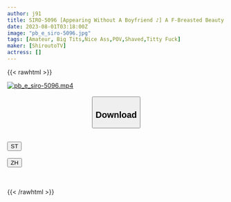 ```yaml
---
author: j91
title: SIRO-5096 [Appearing Without A Boyfriend ♪] A F-Breasted Beauty With A Strong Service Spirit Who Decided To Appear So That Various People Could See It! The Back Of The Vagina In The Erogenous Zone Is Blamed And It Goes Crazy! [First Shot] AV Application On The Net → AV Experience Shooting 2011
date: 2023-08-01T03:18:00Z
image: "pb_e_siro-5096.jpg"
tags: [Amateur, Big Tits,Nice Ass,POV,Shaved,Titty Fuck]
maker: [ShiroutoTV]
actress: []
---
```



{{< rawhtml >}}

<div class="video" data-videoid="q3WozzA6dwHz9y3">
    <a href="javascript:;">
        <img src="https://my.j91.asia/posts/pb_e_siro-5096/pb_e_siro-5096.jpg" width="WIDTH" height="HEIGHT" alt="pb_e_siro-5096.mp4" loading="lazy">
    </a>
</div>

<script type="text/javascript" src="https://j91.asia/asset/on-demand-st.js"></script>

<br>
  <link rel="stylesheet" href="https://j91.asia/asset/bs5.css">
  
  <center>
  <button class="btn btn-primary" type="button" data-bs-toggle="collapse" data-bs-target=".multi-collapse" aria-expanded="false" aria-controls="multiCollapseExample1 multiCollapseExample2"><h2>Download</h2></button></center>
</p>
<div class="row">
  <div class="col">
    <div class="collapse multi-collapse" id="multiCollapseExample1">
      <div class="card card-body">
	      	      <br>
<div class="buttons">  
<a href="https://streamtape.to/v/q3WozzA6dwHz9y3"><button class="btn-hover color-3"><i class="fa fa-download"></i> ST</button></a></div>
    </div>
  </div>
</div>
  <div class="col">
    <div class="collapse multi-collapse" id="multiCollapseExample2">
      <div class="card card-body">
	      <br>
<div class="buttons">
    <a href="https://lylxan.com/fk27nopbqlvx.html"><button class="btn-hover color-9"><i class="fa fa-download"></i> ZH</button></a></div>
<br><br>
      </div>
    </div>
  </div>
</div>

{{< /rawhtml >}}
